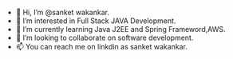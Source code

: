 - 👋 Hi, I’m @sanket wakankar.
- 👀 I’m interested in Full Stack JAVA Development.
- 🌱 I’m currently learning Java J2EE and Spring Frameword,AWS.
- 💞️ I’m looking to collaborate on software development.
- 📫 You can reach me on linkdin as sanket wakankar.

<!---
sanket8598/sanket8598 is a ✨ special ✨ repository because its `README.md` (this file) appears on your GitHub profile.
You can click the Preview link to take a look at your changes.
--->
